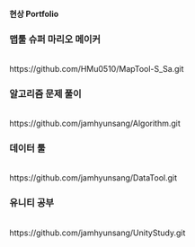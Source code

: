 #### 현상 Portfolio

### 맵툴 슈퍼 마리오 메이커
<br/>
https://github.com/HMu0510/MapTool-S_Sa.git
<br/>

### 알고리즘 문제 풀이
<br/>
https://github.com/jamhyunsang/Algorithm.git
<br/>

### 데이터 툴
<br/>
https://github.com/jamhyunsang/DataTool.git
<br/>

### 유니티 공부
<br/>
https://github.com/jamhyunsang/UnityStudy.git
